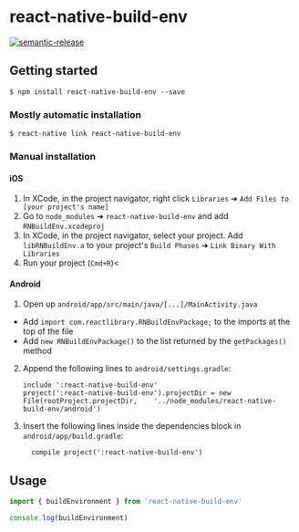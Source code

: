 
# react-native-build-env

[![semantic-release](https://img.shields.io/badge/%20%20%F0%9F%93%A6%F0%9F%9A%80-semantic--release-e10079.svg)](https://github.com/semantic-release/semantic-release)

## Getting started

`$ npm install react-native-build-env --save`

### Mostly automatic installation

`$ react-native link react-native-build-env`

### Manual installation


#### iOS

1. In XCode, in the project navigator, right click `Libraries` ➜ `Add Files to [your project's name]`
2. Go to `node_modules` ➜ `react-native-build-env` and add `RNBuildEnv.xcodeproj`
3. In XCode, in the project navigator, select your project. Add `libRNBuildEnv.a` to your project's `Build Phases` ➜ `Link Binary With Libraries`
4. Run your project (`Cmd+R`)<

#### Android

1. Open up `android/app/src/main/java/[...]/MainActivity.java`
  - Add `import com.reactlibrary.RNBuildEnvPackage;` to the imports at the top of the file
  - Add `new RNBuildEnvPackage()` to the list returned by the `getPackages()` method
2. Append the following lines to `android/settings.gradle`:
  	```
  	include ':react-native-build-env'
  	project(':react-native-build-env').projectDir = new File(rootProject.projectDir, 	'../node_modules/react-native-build-env/android')
  	```
3. Insert the following lines inside the dependencies block in `android/app/build.gradle`:
  	```
      compile project(':react-native-build-env')
  	```

## Usage
```javascript
import { buildEnvironment } from 'react-native-build-env'

console.log(buildEnvironment)
```
  